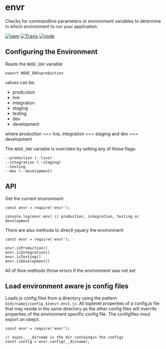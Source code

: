 # envr

Checks for commandline parameters or environment variables to determine in which environment to run your application.


[![npm](https://img.shields.io/npm/dm/envr.svg?style=flat-square)](https://www.npmjs.com/package/envr)
[![Travis](https://img.shields.io/travis/eventEmitter/envr.svg?style=flat-square)](https://travis-ci.org/eventEmitter/envr)
[![node](https://img.shields.io/node/v/envr.svg?style=flat-square)](https://nodejs.org/)



## Configuring the Environment

Reads the `NODE_ENV` variable

    export NODE_ENV=production

values can be:

- prodcution
- live
- integration
- staging
- testing
- dev
- development

where production === live, integration === staging and dev === development

The `NODE_ENV` variable is overriden by setting any of those flags:

    --production (--live)
    --integration (--staging)
    --testing
    --dev (--development)






## API

Get the current environment


    const envr = require('envr');

    console.log(envr.env) // production, integration, testing or development


There are also methods to directl yquery the environment

    const envr = require('envr');

    envr.isProduction()
    envr.isIntegration()
    envr.isTesting()
    envr.isDevelopment()

All of thoe methods throw errors if the environment was not set



## Load environment aware js config files

Loads js config files from a directory using the pattern `${dirname}/config.${envr.env}.js`.
All toplevel properties of a config.js file that may reside in the same directory as the other
config files will overrife properties of the environment specific config file. The configfiles
msut export an obejct.


    const envr = require('envr');

    // async, __dirname is the dir containgin the configs
    cosnt config = envr.config(__dirname);